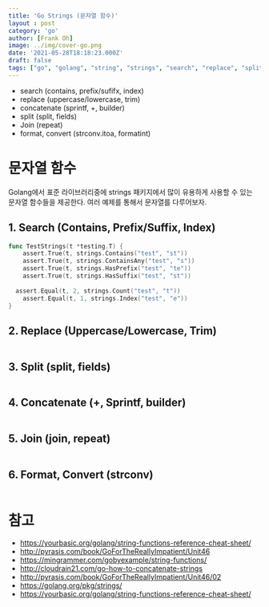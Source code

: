 ```yaml
---
title: 'Go Strings (문자열 함수)'
layout : post
category: 'go'
author: [Frank Oh]
image: ../img/cover-go.png
date: '2021-05-28T18:18:23.000Z'
draft: false
tags: ["go", "golang", "string", "strings", "search", "replace", "split", "join", "repeat", "스트링", "문자열", "고랭", "치환"]
---
```


- search (contains, prefix/sufifx, index)
- replace (uppercase/lowercase, trim)
- concatenate (sprintf, +, builder)
- split (split, fields)
- Join (repeat)
- format, convert (strconv.itoa, formatint)

# 문자열 함수

Golang에서 표준 라이브러리중에 strings 패키지에서 많이 유용하게 사용할 수 있는 문자열 함수들을 제공한다. 여러 예제를 통해서 문자열를 다루어보자. 

## 1. Search (Contains, Prefix/Suffix, Index)

```go
func TestStrings(t *testing.T) {
	assert.True(t, strings.Contains("test", "st"))
	assert.True(t, strings.ContainsAny("test", "s"))
	assert.True(t, strings.HasPrefix("test", "te"))
	assert.True(t, strings.HasSuffix("test", "st"))
  
  assert.Equal(t, 2, strings.Count("test", "t"))
	assert.Equal(t, 1, strings.Index("test", "e"))
}
```



## 2. Replace (Uppercase/Lowercase, Trim)

```go

```



## 3. Split (split, fields)

```

```



## 4. Concatenate (+, Sprintf, builder)

```

```



## 5. Join (join, repeat)

```

```



## 6. Format, Convert (strconv)



```

```




# 참고

- https://yourbasic.org/golang/string-functions-reference-cheat-sheet/
- http://pyrasis.com/book/GoForTheReallyImpatient/Unit46
- https://mingrammer.com/gobyexample/string-functions/
- http://cloudrain21.com/go-how-to-concatenate-strings
- http://pyrasis.com/book/GoForTheReallyImpatient/Unit46/02
- https://golang.org/pkg/strings/
- https://yourbasic.org/golang/string-functions-reference-cheat-sheet/





